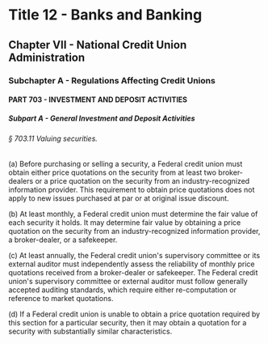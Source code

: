 
# Title 12 - Banks and Banking
## Chapter VII - National Credit Union Administration
### Subchapter A - Regulations Affecting Credit Unions
#### PART 703 - INVESTMENT AND DEPOSIT ACTIVITIES
##### Subpart A - General Investment and Deposit Activities
###### § 703.11 Valuing securities.

(a) Before purchasing or selling a security, a Federal credit union must obtain either price quotations on the security from at least two broker-dealers or a price quotation on the security from an industry-recognized information provider. This requirement to obtain price quotations does not apply to new issues purchased at par or at original issue discount.

(b) At least monthly, a Federal credit union must determine the fair value of each security it holds. It may determine fair value by obtaining a price quotation on the security from an industry-recognized information provider, a broker-dealer, or a safekeeper.

(c) At least annually, the Federal credit union's supervisory committee or its external auditor must independently assess the reliability of monthly price quotations received from a broker-dealer or safekeeper. The Federal credit union's supervisory committee or external auditor must follow generally accepted auditing standards, which require either re-computation or reference to market quotations.

(d) If a Federal credit union is unable to obtain a price quotation required by this section for a particular security, then it may obtain a quotation for a security with substantially similar characteristics.
